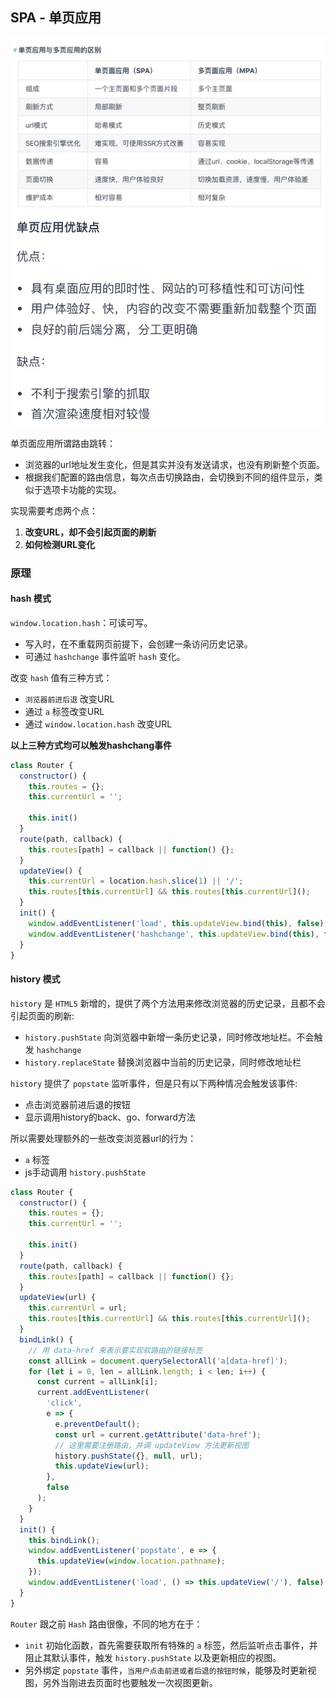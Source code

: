 ## SPA - 单页应用

![区别](./imgs/区别.jpg)
![优缺点](./imgs/优缺点.jpg)

单页面应用所谓路由跳转：
* 浏览器的url地址发生变化，但是其实并没有发送请求，也没有刷新整个页面。
* 根据我们配置的路由信息，每次点击切换路由，会切换到不同的组件显示，类似于选项卡功能的实现。

实现需要考虑两个点：
1. **改变URL，却不会引起页面的刷新**
2. **如何检测URL变化**

### 原理
#### hash 模式
`window.location.hash`：可读可写。
* 写入时，在不重载网页前提下，会创建一条访问历史记录。
* 可通过 `hashchange` 事件监听 `hash` 变化。

改变 `hash` 值有三种方式：
* `浏览器前进后退` 改变URL
* 通过 `a` 标签改变URL
* 通过 `window.location.hash` 改变URL

**以上三种方式均可以触发hashchang事件**

``` js
class Router {
  constructor() {
    this.routes = {};
    this.currentUrl = '';

    this.init()
  }
  route(path, callback) {
    this.routes[path] = callback || function() {};
  }
  updateView() {
    this.currentUrl = location.hash.slice(1) || '/';
    this.routes[this.currentUrl] && this.routes[this.currentUrl]();
  }
  init() {
    window.addEventListener('load', this.updateView.bind(this), false);
    window.addEventListener('hashchange', this.updateView.bind(this), false);
  }
}
```

#### history 模式
`history` 是 `HTML5` 新增的，提供了两个方法用来修改浏览器的历史记录，且都不会引起页面的刷新:
* `history.pushState` 向浏览器中新增一条历史记录，同时修改地址栏。不会触发 `hashchange`
* `history.replaceState` 替换浏览器中当前的历史记录，同时修改地址栏

`history` 提供了 `popstate` 监听事件，但是只有以下两种情况会触发该事件:
* 点击浏览器前进后退的按钮
* 显示调用history的back、go、forward方法

所以需要处理额外的一些改变浏览器url的行为：
* `a` 标签
* js手动调用 `history.pushState`

``` js
class Router {
  constructor() {
    this.routes = {};
    this.currentUrl = '';

    this.init()
  }
  route(path, callback) {
    this.routes[path] = callback || function() {};
  }
  updateView(url) {
    this.currentUrl = url;
    this.routes[this.currentUrl] && this.routes[this.currentUrl]();
  }
  bindLink() {
    // 用 data-href 来表示要实现软路由的链接标签
    const allLink = document.querySelectorAll('a[data-href]');
    for (let i = 0, len = allLink.length; i < len; i++) {
      const current = allLink[i];
      current.addEventListener(
        'click',
        e => {
          e.preventDefault();
          const url = current.getAttribute('data-href');
          // 这里需要注册路由，并调 updateView 方法更新视图
          history.pushState({}, null, url);
          this.updateView(url);
        },
        false
      );
    }
  }
  init() {
    this.bindLink();
    window.addEventListener('popstate', e => {
      this.updateView(window.location.pathname);
    });
    window.addEventListener('load', () => this.updateView('/'), false);
  }
}
```

`Router` 跟之前 `Hash` 路由很像，不同的地方在于：
* `init` 初始化函数，首先需要获取所有特殊的 `a` 标签，然后监听点击事件，并阻止其默认事件，触发 `history.pushState` 以及更新相应的视图。
* 另外绑定 `popstate` 事件，`当用户点击前进或者后退的按钮时候`，能够及时更新视图，另外当刚进去页面时也要触发一次视图更新。
